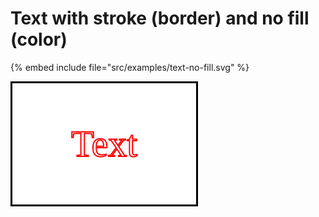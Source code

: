 # Text with stroke (border) and no fill (color)

{% embed include file="src/examples/text-no-fill.svg" %}

![Text No Fill](../examples/text-no-fill.svg)



